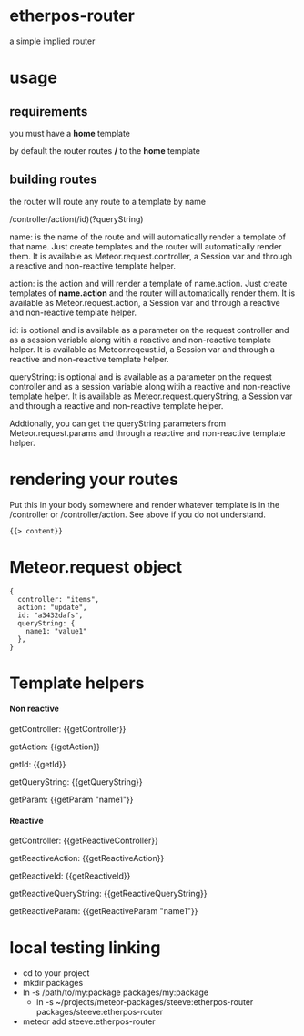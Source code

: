 etherpos-router
===============
a simple implied router

usage
=====

requirements
------------
you must have a <b>home</b> template

by default the router routes <b>/</b> to the <b>home</b> template


building routes
----------------
the router will route any route to a template by name

/controller/action(/id)(?queryString)

name: is the name of the route and will automatically render a template of that name.  Just create templates and the router will automatically render them.  It is available as Meteor.request.controller, a Session var and through a reactive and non-reactive template helper.

action: is the action and will render a template of name.action. Just create templates of <b>name.action</b> and the router will automatically render them.  It is available as Meteor.request.action, a Session var and through a reactive and non-reactive template helper.

id: is optional and is available as a parameter on the request controller and as a session variable along witih a reactive and non-reactive template helper.  It is available as Meteor.reqeust.id, a Session var and through a reactive and non-reactive template helper.

queryString: is optional and is available as a parameter on the request controller and as a session variable along witih a reactive and non-reactive template helper.  It is available as Meteor.request.queryString, a Session var and through a reactive and non-reactive template helper.

Addtionally, you can get the queryString parameters from Meteor.request.params and through a reactive and non-reactive template helper.

rendering your routes
======================
Put this in your body somewhere and render whatever template is in the /controller or /controller/action.  See above if you do not understand.

````
{{> content}} 
````

Meteor.request object
====================

````
{
  controller: "items", 
  action: "update", 
  id: "a3432dafs",
  queryString: {
    name1: "value1"
  },  
}

````

Template helpers
=================

<h4>Non reactive</h4>
  <p>
    getController: {{getController}}<br/>
  </p>
  <p>
    getAction: {{getAction}}<br/>
  </p>
  <p>
    getId: {{getId}}<br/>
  </p>
  <p>
    getQueryString: {{getQueryString}}<br/>
  </p>
  <p>
    getParam: {{getParam "name1"}}<br/>
  </p>

  <h4>Reactive</h4>
  <p>
    getController: {{getReactiveController}}<br/>
  </p>
  <p>
    getReactiveAction: {{getReactiveAction}}<br/>
  </p>
  <p>
    getReactiveId: {{getReactiveId}}<br/>
  </p>
  <p>
    getReactiveQueryString: {{getReactiveQueryString}}<br/>
  </p>
  <p>
    getReactiveParam: {{getReactiveParam "name1"}}<br/>
  </p>

local testing linking
======================
* cd to your project
* mkdir packages
* ln -s /path/to/my:package packages/my:package
  * ln -s ~/projects/meteor-packages/steeve:etherpos-router packages/steeve:etherpos-router
* meteor add steeve:etherpos-router

